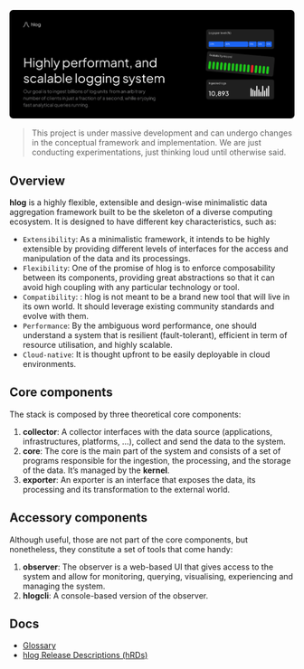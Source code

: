 ![Web look](https://github.com/hyperbolicresearch/hlog/blob/dev/assets/github_img.png)

> This project is under massive development and can undergo changes in the conceptual framework and implementation. We are just conducting experimentations, just thinking loud until otherwise said.

## Overview

**hlog** is a highly flexible, extensible and design-wise minimalistic data aggregation framework built to be the skeleton of a diverse computing ecosystem. It is designed to have different key characteristics, such as:

- `Extensibility`: As a minimalistic framework, it intends to be highly extensible by providing different levels of interfaces for the access and manipulation of the data and its processings.
- `Flexibility`: One of the promise of hlog is to enforce composability between its components, providing great abstractions so that it can avoid high coupling with any particular technology or tool.
- `Compatibility`: : hlog is not meant to be a brand new tool that will live in its own world. It should leverage existing community standards and evolve with them.
- `Performance`: By the ambiguous word performance, one should understand a system that is resilient (fault-tolerant), efficient in term of resource utilisation, and highly scalable.
- `Cloud-native`: It is thought upfront to be easily deployable in cloud environments.


## Core components

The stack is composed by three theoretical core components:

1. **collector**: A collector interfaces with the data source (applications, infrastructures, platforms, …), collect and send the data to the system.
2. **core**: The core is the main part of the system and consists of a set of programs responsible for the ingestion, the processing, and the storage of the data. It’s managed by the **kernel**.
3. **exporter**: An exporter is an interface that exposes the data, its processing and its transformation to the external world.

## Accessory components

Although useful, those are not part of the core components, but nonetheless, they constitute a set of tools that come handy:

1. **observer**: The observer is a web-based UI that gives access to the system and allow for monitoring, querying, visualising, experiencing and managing the system.
2. **hlogcli**: A console-based version of the observer.

## Docs
- [Glossary](/docs/dictionary.md)
- [hlog Release Descriptions (hRDs)](/docs/hrds/)
